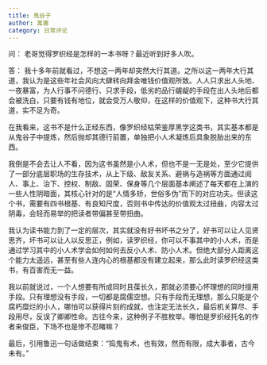 ```yaml
---
title: 鬼谷子
author: 寓庸
category: 日常评论
---
```

问：
老哥觉得罗织经是怎样的一本书呀？最近听到好多人吹。

答：
我十多年前就看过，不想这一两年却突然大行其道。之所以这一两年大行其道，我认为是这些年社会风向大肆转向拜金唯钱价值观所致。人人只求出人头地、一夜暴富，为人行事不问德行、只求手段，低劣的品行龌龊的手段在出人头地后都会被洗白，只要有钱有地位，就会受万人敬仰，在这样的价值观下，这种书大行其道，实不足为奇。

 在我看来，这书不是什么正经东西，像罗织经枯荣鉴厚黑学这类书，其实基本都是从鬼谷子中提炼，然后抛却其德行前置，单独把小人术凝炼后具象脱胎出来的东西。

 我倒是不会去让人不看，因为这书虽然是小人术，但也不是一无是处，至少它提供了一部分底层职场的生存技术，从上下级、敌友关系、避祸与造祸等方面通过阅人、事上、治下、控权、制敌、固荣、保身等几个层面基本阐述了每天都在上演的一些人性阴暗面，其核心针对的是“人情多矫，世俗多伪”而下的对应功夫。但读这个书，需要有四书根基、有良知尺度，否则书中传达的价值观太过扭曲，内容太过阴毒，会轻而易举的把读者带偏甚至带扭曲。

 我认为读书能力到了一定的层次，其实就没有好书坏书之分了，好书可以让人见贤思齐，坏书可以让人以反思正，例如，读罗织经，你可以不事其中的小人术，而是通过学习其中的小人术学会如何如何去反小人术、防小人术。但绝大部分人距离这个能力太遥远，甚至有些人连内心的根基都没有建立起来，那么此时读罗织经这类书，有百害而无一益。

 我以前就说过，一个人想要有所成同时且葆长久，那就必须要心怀理想的同时擅用手段。只有理想没有手段，一切都是腐儒空想。只有手段而无理想，那么只能是个腐朽糜烂的小人，哪怕可以获得片刻的成就，也注定无法长久，最后机关算尽、手段用尽，反误了卿卿性命。古往今来，这种例子不胜枚举。哪怕是罗织经托名的作者来俊臣，下场不也是惨不忍睹嘛？

 最后，引用鲁迅一句话做结束：“捣鬼有术，也有效，然而有限，成大事者，古今未有。”